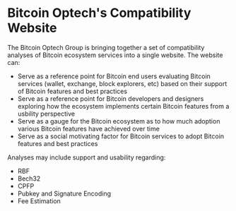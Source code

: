 # Bitcoin Optech's Compatibility Website

The Bitcoin Optech Group is bringing together a set of compatibility analyses of Bitcoin ecosystem services into a single website. The website can:

- Serve as a reference point for Bitcoin end users evaluating Bitcoin services (wallet, exchange, block explorers, etc) based on their support of Bitcoin features and best practices
- Serve as a reference point for Bitcoin developers and designers exploring how the ecosystem implements certain Bitcoin features from a usbility perspective
- Serve as a gauge for the Bitcoin ecosystem as to how much adoption various Bitcoin features have achieved over time
- Serve as a social motivating factor for Bitcoin services to adopt Bitcoin features and best practices

Analyses may include support and usability regarding:

- RBF 
- Bech32
- CPFP
- Pubkey and Signature Encoding
- Fee Estimation